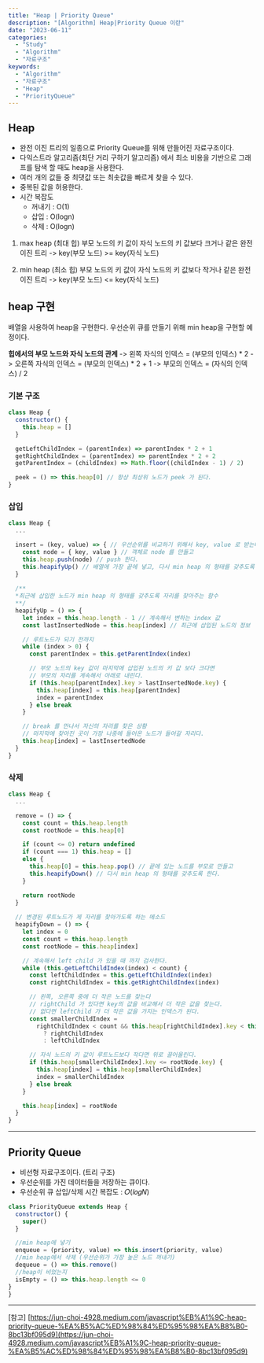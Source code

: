 ```yaml
---
title: "Heap | Priority Queue"
description: "[Algorithm] Heap|Priority Queue 이란"
date: "2023-06-11"
categories:
  - "Study"
  - "Algorithm"
  - "자료구조"
keywords:
  - "Algorithm"
  - "자료구조"
  - "Heap"
  - "PriorityQueue"
---
```


## Heap

- 완전 이진 트리의 일종으로 Priority Queue를 위해 만들어진 자료구조이다.
- 다익스트라 알고리즘(최단 거리 구하기 알고리즘) 에서 최소 비용을 기반으로 그래프를 탐색 할 때도 heap을 사용한다.
- 여러 개의 값들 중 최댓값 또는 최솟값을 빠르게 찾을 수 있다.
- 중복된 값을 허용한다. 
- 시간 복잡도
  - 꺼내기 : O(1)
  - 삽입 : O(logn)
  - 삭제 : O(logn)

1. max heap (최대 힙)
  부모 노드의 키 값이 자식 노드의 키 값보다 크거나 같은 완전 이진 트리   ->  key(부모 노드) >= key(자식 노드)
  
3. min heap (최소 힙)
  부모 노드의 키 값이 자식 노드의 키 값보다 작거나 같은 완전 이진 트리   ->  key(부모 노드) <= key(자식 노드)

## heap 구현
배열을 사용하여 heap을 구현한다. 우선순위 큐를 만들기 위해 min heap을 구현할 예정이다.

**힙에서의 부모 노드와 자식 노드의 관계**
 -> 왼쪽 자식의 인덱스 = (부모의 인덱스) * 2
 -> 오른쪽 자식의 인덱스 = (부모의 인덱스) * 2 + 1
 -> 부모의 인덱스 = (자식의 인덱스) / 2

### 기본 구조
```javascript
class Heap {
  constructor() {
    this.heap = []
  }

  getLeftChildIndex = (parentIndex) => parentIndex * 2 + 1
  getRightChildIndex = (parentIndex) => parentIndex * 2 + 2
  getParentIndex = (childIndex) => Math.floor((childIndex - 1) / 2)

  peek = () => this.heap[0] // 항상 최상위 노드가 peek 가 된다.
}
```

### 삽입
```javascript
class Heap {
  ...

  insert = (key, value) => { // 우선순위를 비교하기 위해서 key, value 로 받는다.
    const node = { key, value } // 객체로 node 를 만들고
    this.heap.push(node) // push 한다.
    this.heapifyUp() // 배열에 가장 끝에 넣고, 다시 min heap 의 형태를 갖추도록 한다.
  }
  
  /**
  *최근에 삽입한 노드가 min heap 의 형태를 갖추도록 자리를 찾아주는 함수
  **/
  heapifyUp = () => {
    let index = this.heap.length - 1 // 계속해서 변하는 index 값
    const lastInsertedNode = this.heap[index] // 최근에 삽입된 노드의 정보

    // 루트노드가 되기 전까지
    while (index > 0) {
      const parentIndex = this.getParentIndex(index)

      // 부모 노드의 key 값이 마지막에 삽입된 노드의 키 값 보다 크다면
      // 부모의 자리를 계속해서 아래로 내린다.
      if (this.heap[parentIndex].key > lastInsertedNode.key) {
        this.heap[index] = this.heap[parentIndex]
        index = parentIndex
      } else break
    }

    // break 를 만나서 자신의 자리를 찾은 상황
    // 마지막에 찾아진 곳이 가장 나중에 들어온 노드가 들어갈 자리다.
    this.heap[index] = lastInsertedNode
  }
}
```

### 삭제
```javascript
class Heap {
  ...

  remove = () => {
    const count = this.heap.length
    const rootNode = this.heap[0]

    if (count <= 0) return undefined
    if (count === 1) this.heap = []
    else {
      this.heap[0] = this.heap.pop() // 끝에 있는 노드를 부모로 만들고
      this.heapifyDown() // 다시 min heap 의 형태를 갖추도록 한다.
    }

    return rootNode
  }
  
  // 변경된 루트노드가 제 자리를 찾아가도록 하는 메소드
  heapifyDown = () => {
    let index = 0
    const count = this.heap.length
    const rootNode = this.heap[index]

    // 계속해서 left child 가 있을 때 까지 검사한다.
    while (this.getLeftChildIndex(index) < count) {
      const leftChildIndex = this.getLeftChildIndex(index)
      const rightChildIndex = this.getRightChildIndex(index)

      // 왼쪽, 오른쪽 중에 더 작은 노드를 찾는다
      // rightChild 가 있다면 key의 값을 비교해서 더 작은 값을 찾는다.
      // 없다면 leftChild 가 더 작은 값을 가지는 인덱스가 된다.
      const smallerChildIndex =
        rightChildIndex < count && this.heap[rightChildIndex].key < this.heap[leftChildIndex].key
          ? rightChildIndex
          : leftChildIndex

      // 자식 노드의 키 값이 루트노드보다 작다면 위로 끌어올린다.
      if (this.heap[smallerChildIndex].key <= rootNode.key) {
        this.heap[index] = this.heap[smallerChildIndex]
        index = smallerChildIndex
      } else break
    }

    this.heap[index] = rootNode
  }
}
```

---

## Priority Queue
- 비선형 자료구조이다. (트리 구조)
- 우선순위를 가진 데이터들을 저장하는 큐이다.
- 우선순위 큐 삽입/삭제 시간 복잡도 : 𝑂(𝑙𝑜𝑔𝑁)

```javascript
class PriorityQueue extends Heap {
  constructor() {
    super()
  }

  //min heap에 넣기
  enqueue = (priority, value) => this.insert(priority, value)
  //min heap에서 삭제 (우선순위가 가장 높은 노드 꺼내기)
  dequeue = () => this.remove()
  //heap이 비었는지 
  isEmpty = () => this.heap.length <= 0
}
}
```

---
[참고]
[https://jun-choi-4928.medium.com/javascript%EB%A1%9C-heap-priority-queue-%EA%B5%AC%ED%98%84%ED%95%98%EA%B8%B0-8bc13bf095d9](https://jun-choi-4928.medium.com/javascript%EB%A1%9C-heap-priority-queue-%EA%B5%AC%ED%98%84%ED%95%98%EA%B8%B0-8bc13bf095d9)


